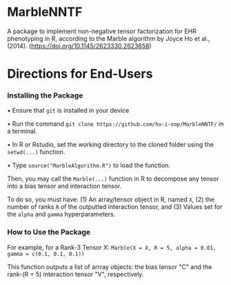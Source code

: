 # MarbleNNTF
A package to implement non-negative tensor factorization for EHR phenotyping in R, according to the Marble algorithm by Joyce Ho et al., (2014).
(https://doi.org/10.1145/2623330.2623658)


# Directions for End-Users

### Installing the Package

• Ensure that `git` is installed in your device

• Run the command `git clone https://github.com/hu-i-oop/MarbleNNTF/` in a terminal.

• In R or Rstudio, set the working directory to the cloned folder using the `setwd(...)` function.

• Type `source("MarbleAlgorithm.R")` to load the function.

Then, you may call the `Marble(...)` function in R to decompose any tensor into a bias tensor and interaction tensor.

To do so, you must have: (1) An array/tensor object in R, named `X`, (2) the number of ranks `R` of the outputted interaction tensor, and (3) Values set for the `alpha` and `gamma` hyperparameters.

### How to Use the Package

For example, for a Rank-3 Tensor X: `Marble(X = X, R = 5, alpha = 0.01, gamma = c(0.1, 0.1, 0.1))`

This function outputs a list of arrray objects: the bias tensor "C" and the rank-(R = 5) interaction tensor "V", respectively.
